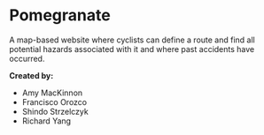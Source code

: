 Pomegranate
===========

A map-based website where cyclists can define a route and find all potential hazards associated with it and where past accidents have occurred.

**Created by:**
* Amy MacKinnon
* Francisco Orozco
* Shindo Strzelczyk
* Richard Yang